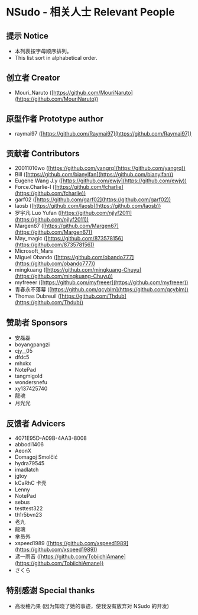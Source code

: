﻿# NSudo - 相关人士 Relevant People

## 提示 Notice

- 本列表按字母顺序排列。
- This list sort in alphabetical order.

## 创立者 Creator

- Mouri_Naruto ([https://github.com/MouriNaruto](https://github.com/MouriNaruto))

## 原型作者 Prototype author

- raymai97 ([https://github.com/Raymai97](https://github.com/Raymai97))

## 贡献者 Contributors

- 20011010wo ([https://github.com/yangrq](https://github.com/yangrq))
- Bill ([https://github.com/bianyifan](https://github.com/bianyifan))
- Eugene Wang J.y ([https://github.com/ewjy](https://github.com/ewjy))
- Force.Charlie-I ([https://github.com/fcharlie](https://github.com/fcharlie))
- garf02 ([https://github.com/garf02](https://github.com/garf02))
- laosb ([https://github.com/laosb](https://github.com/laosb))
- 罗宇凡 Luo Yufan ([https://github.com/njlyf2011](https://github.com/njlyf2011))
- Margen67 ([https://github.com/Margen67](https://github.com/Margen67))
- May_magic ([https://github.com/873578156](https://github.com/873578156))
- Microsoft_Mars
- Miguel Obando ([https://github.com/obando777](https://github.com/obando777))
- mingkuang ([https://github.com/mingkuang-Chuyu](https://github.com/mingkuang-Chuyu))
- myfreeer ([https://github.com/myfreeer](https://github.com/myfreeer))
- 青春永不落幕 ([https://github.com/qcyblm](https://github.com/qcyblm))
- Thomas Dubreuil ([https://github.com/Thdub](https://github.com/Thdub))

## 赞助者 Sponsors

- 安磊磊
- boyangpangzi
- cjy\_\_05
- dfdc5
- mhxkx
- NotePad
- tangmigoId
- wondersnefu
- xy137425740
- 龍魂
- 月光光

## 反馈者 Advicers

- 4071E95D-A09B-4AA3-8008
- abbodi1406
- AeonX
- Domagoj Smolčić
- hydra79545
- imadlatch
- jgtoy
- kCaRhC 卡壳
- Lenny
- NotePad
- sebus
- testtest322
- th1r5bvn23
- 老九
- 龍魂
- 芈员外
- xspeed1989 ([https://github.com/xspeed1989](https://github.com/xspeed1989))
- 鸢一雨音 ([https://github.com/TobiichiAmane](https://github.com/TobiichiAmane))
- さくら

## 特别感谢 Special thanks

- 高坂穂乃果 (因为知晓了她的事迹，使我没有放弃对 NSudo 的开发)
